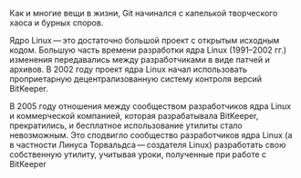  Как и многие вещи в жизни, Git начинался с капелькой творческого хаоса и бурных споров.

Ядро Linux — это достаточно большой проект с открытым исходным кодом. Большую часть времени разработки ядра Linux (1991–2002 гг.) изменения передавались между разработчиками в виде патчей и архивов. В 2002 году проект ядра Linux начал использовать проприетарную децентрализованную систему контроля версий BitKeeper.

В 2005 году отношения между сообществом разработчиков ядра Linux и коммерческой компанией, которая разрабатывала BitKeeper, прекратились, и бесплатное использование утилиты стало невозможным. Это сподвигло сообщество разработчиков ядра Linux (а в частности Линуса Торвальдса — создателя Linux) разработать свою собственную утилиту, учитывая уроки, полученные при работе с BitKeeper
